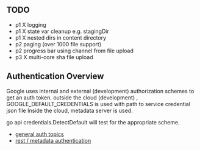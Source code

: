 ## TODO
* p1 X logging
* p1 X state var cleanup e.g. stagingDir
* p1 X nested dirs in content directory
* p2 paging (over 1000 file support)
* p2 progress bar using channel from file upload
* p3 X multi-core sha file upload 


## Authentication Overview
Google uses internal and external (development) authorization schemes to get an auth token. 
outside the cloud (development) , GOOGLE_DEFAULT_CREDENTIALS is used with path to service credential json file
Inside the cloud, metadata server is used. 

go api credentials.DetectDefault will test for the appropriate scheme. 

* [general auth topics](https://cloud.google.com/docs/authentication#service-accounts)
* [rest / metadata authentication](https://cloud.google.com/docs/authentication/rest#metadata-server)

